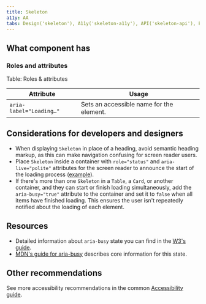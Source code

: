 ```yaml
---
title: Skeleton
a11y: AA
tabs: Design('skeleton'), A11y('skeleton-a11y'), API('skeleton-api'), Example('skeleton-code'), Changelog('skeleton-changelog')
---
```


## What component has

### Roles and attributes

Table: Roles & attributes

| Attribute               | Usage                                                      |
| ----------------------- | ---------------------------------------------------------- |
| `aria-label="Loading…"` | Sets an accessible name for the element.                   |

## Considerations for developers and designers

- When displaying `Skeleton` in place of a heading, avoid semantic heading markup, as this can make navigation confusing for screen reader users.
- Place `Skeleton` inside a container with `role="status"` and `aria-live="polite"` attributes for the screen reader to announce the start of the loading process ([example](./skeleton-code#loading-text)).
- If there's more than one `Skeleton` in a `Table`, a `Card`, or another container, and they can start or finish loading simultaneously, add the `aria-busy="true"` attribute to the container and set it to `false` when all items have finished loading. This ensures the user isn't repeatedly notified about the loading of each element.

## Resources

- Detailed information about `aria-busy` state you can find in the [W3's guide](https://www.w3.org/TR/wai-aria-1.1/#aria-busy).
- [MDN's guide for aria-busy](https://developer.mozilla.org/en-US/docs/Web/Accessibility/ARIA/Attributes/aria-busy) describes core information for this state.

## Other recommendations

See more accessibility recommendations in the common [Accessibility guide](/core-principles/a11y/a11y).
